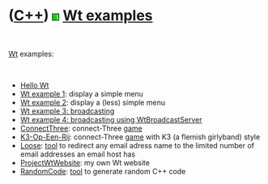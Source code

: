 
 

 

 

 

 

([C++](Cpp.md)) ![Wt](PicWt.png) [Wt examples](CppWtExample.md)
=================================================================

 

[Wt](CppWt.md) examples:

 

-   [Hello Wt](CppHelloWt.md)
-   [Wt example 1](CppWtExample1.md): display a simple menu
-   [Wt example 2](CppWtExample2.md): display a (less) simple menu
-   [Wt example 3: broadcasting](CppWtExample3.md)
-   [Wt example 4: broadcasting using
    WtBroadcastServer](CppWtExample4.md)
-   [ConnectThree](GameConnectThree.md): connect-Three
    [game](Games.md)
-   [K3-Op-Een-Rij](GameK3OpEenRij.md): connect-Three [game](Games.md)
    with K3 (a flemish girlyband) style
-   [Loose](ToolLoose.md): [tool](https://github.com/richelbilderbeek/tools) to redirect any email
    adress name to the limited number of email addresses an email host
    has
-   [ProjectWtWebsite](ProjectWtWebsite.md): my own Wt website
-   [RandomCode](ToolRandomCode.md): [tool](https://github.com/richelbilderbeek/tools) to generate
    random C++ code

 

 

 

 

 

 


